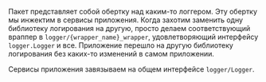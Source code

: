 Пакет представляет собой обертку над каким-то логгером.
Эту обертку мы инжектим в сервисы приложения.
Когда захотим заменить одну библиотеку логирования на другую, просто делаем соответствующий враппер в `logger/{wrapper_name}_wrapper`, удовлетворяющий интерфейсу `logger.Logger` и все.
Приложение перешло на другую библиотеку логирования без каких-то изменений в самом приложении.

Сервисы приложения завязываем на общем интерфейсе `logger/Logger`.
